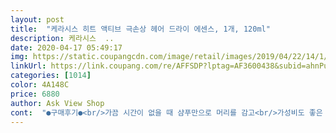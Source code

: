 ```yaml
---
layout: post 
title:  "케라시스 히트 액티브 극손상 헤어 드라이 에센스, 1개, 120ml" 
description: 케라시스  ..
date: 2020-04-17 05:49:17 
img: https://static.coupangcdn.com/image/retail/images/2019/04/22/14/1/7b27399f-2a17-4363-a0d8-b9f628368289.jpg 
linkUrl: https://link.coupang.com/re/AFFSDP?lptag=AF3600438&subid=ahnPublicAsk&pageKey=96727001&itemId=297650168&vendorItemId=4668981440&traceid=V0-113-eed8c07b482f6b64 
categories: [1014] 
color: 4A148C 
price: 6880 
author: Ask View Shop 
cont:  "●구매후기●<br/>가끔 시간이 없을 때 샴푸만으로 머리를 감고<br/>가성비도 좋은 제품이라고 생각합니다.<br/><br/>굵고 심한 곱슬 모질+잦은 헤어시술+ 매일매일 고데기 크리로 인해 머리결리 엄청 상했는데요 저는... <br/><br/>그리고 가장 중요한 머릿결 개선 여부도 확연히 눈에 띕니다.<br/><br/>그만큼 발림성도 좋고,<br/>극손상 모발 샴푸든 가는모발 샴푸든 비단결 샴푸든 좋다는거 다 써봐도 샴푸 트리트먼트 헤어 에센스 매일매일 쓰는데도 머리카락 엉킴음 1도 해결이 안되더라구요 쿠팡 여기저기 둘러보던차에 이 아이를 우연히 보게되써요 좋다는 후기를 봐도 별기대 하지않았죠 새벽배송으로 받아서 아침에 머리감고 바로 손에 적당량 덜어 머리카락 끝에 골고루 발라두고 손에 끈적임이 없더라구요 바르는데 머리카락이 더 촉촉해지는 느낌이랄까? 화장하고 드라이기로 머리를 말리는데 빗질도 잘되고 손으로 쓸어내리듯 말리는데 엉킴도 없고 이 아이쓰기전하고는 다른 느낌이 들더라구요  머리가 긴편이라 목뒤에서 잘 엉키는데 이 제품을 쓴뒤론 엉켜도 좀 더 잘 풀리는 느낌 조금은 효과를 보는것같아서 나름 만족합니다 매일아침 드라이기로 머릴 말려야되서 열손상이 많이 있을텐데  좀 덜 손상될것같기도하고 저는 개인취향이긴하나 만족합니다 재구매의사 있어용ㅎ<br/>두번째 구입했어요.<br/><br/>드라이 전에 이 에센스를 사용하면<br/>매일 사용해도 꽤 오래 사용 가능하기 때문에<br/>머리카락에서 딱 적당히 좋은 향기가 납니다.<br/> ㅎㅎ<br/>바르고 나서 드라이하면 향이 연해져서<br/>사진을 보시면 아시겠지만<br/>어디 한군데에 찌꺼기처럼 뭉치지도 않는 것 같습니다.<br/><br/>원래 저는 항상 샴푸하고 나서 트리트먼트를 사용하는데요,<br/>작년에 올브에서  첫 영접하고 벌써 세통째 입니다.<br/> 정말 박승철 이가자등 미용실 헤어오일에 앤간치 좋다고 입소문난 온갖 헤어오일과 에센스 비싼거 다 써봤는데 이만한게 없습니다.<br/>특히 손상모이면서 나는 드라이와 고데기 못잃어 하시는 분들은 이거 꼭쓰세요.<br/> 샴푸후 타올드라이<br/>적극 추천 드립니다!<br/>제 머리 자체가 펌이 안나오는 머리라그래서 3번 펌 해보고 안먹혀 포기 자라나는 잔머리들이 곱슬로 자라서 저는 1년에 한번 매직하러 묭실에 다녔어요 올해 나이 마흔... <br/>.<br/>직장에서 받는 스트레스들로인해 작년초부터 세치가 하나둘 셋넷 나더니 하반기 중반에  갑자기 확 세치밭이 되서 세치염색하고 두달뒤 뿌염하고 최근에 매직을 했는데 머리카락이 탔어요 제 머리카락이 가는데 염색몇번하고났더니 더 가늘어지고 자꾸 엉키고 엉킨게 염색전엔 풀렸는데 염색한뒤로 엉키면 완전히 엉켜서 풀리지도 않더라구요<br/>제형이 무척 묽어서 흘러내릴 정도입니다.<br/><br/>처음 사용할 땐 향기가 너무 진한 향수냄새같아서 놀랐는데<br/>트리트먼트 한 것처럼 머리가 차분하고 부드럽게 느껴집니다.<br/><br/>패키지를 보면 에센스 양이 적은 것처럼 보이지만<br/>하시고 이 제품을 손상+고대기할곳에 적당히 발리주세요 .<br/>이거하고 드라이한후 고데기하면  찰랑거림과 느껴지는 손상정도가 다릅니다.<br/> 고대기도 진짜 잘먹어요진짜 너무좋아... <br/> 두배 세배 비싸져도 전 이거살거같아요 모두들 이거 좋은거 알게되서 이 상품 롱런했으면좋겠어요<br/>가끔 시간이 없을 때 샴푸만으로 머리를 감고<br/>가성비도 좋은 제품이라고 생각합니다.<br/><br/>굵고 심한 곱슬 모질+잦은 헤어시술+ 매일매일 고데기 크리로 인해 머리결리 엄청 상했는데요 저는... <br/><br/>그리고 가장 중요한 머릿결 개선 여부도 확연히 눈에 띕니다.<br/><br/>그만큼 발림성도 좋고,<br/>극손상 모발 샴푸든 가는모발 샴푸든 비단결 샴푸든 좋다는거 다 써봐도 샴푸 트리트먼트 헤어 에센스 매일매일 쓰는데도 머리카락 엉킴음 1도 해결이 안되더라구요 쿠팡 여기저기 둘러보던차에 이 아이를 우연히 보게되써요 좋다는 후기를 봐도 별기대 하지않았죠 새벽배송으로 받아서 아침에 머리감고 바로 손에 적당량 덜어 머리카락 끝에 골고루 발라두고 손에 끈적임이 없더라구요 바르는데 머리카락이 더 촉촉해지는 느낌이랄까? 화장하고 드라이기로 머리를 말리는데 빗질도 잘되고 손으로 쓸어내리듯 말리는데 엉킴도 없고 이 아이쓰기전하고는 다른 느낌이 들더라구요  머리가 긴편이라 목뒤에서 잘 엉키는데 이 제품을 쓴뒤론 엉켜도 좀 더 잘 풀리는 느낌 조금은 효과를 보는것같아서 나름 만족합니다 매일아침 드라이기로 머릴 말려야되서 열손상이 많이 있을텐데  좀 덜 손상될것같기도하고 저는 개인취향이긴하나 만족합니다 재구매의사 있어용ㅎ<br/>두번째 구입했어요.<br/><br/>드라이 전에 이 에센스를 사용하면<br/>매일 사용해도 꽤 오래 사용 가능하기 때문에<br/>머리카락에서 딱 적당히 좋은 향기가 납니다.<br/> ㅎㅎ<br/>바르고 나서 드라이하면 향이 연해져서<br/>사진을 보시면 아시겠지만<br/>어디 한군데에 찌꺼기처럼 뭉치지도 않는 것 같습니다.<br/><br/>원래 저는 항상 샴푸하고 나서 트리트먼트를 사용하는데요,<br/>작년에 올브에서  첫 영접하고 벌써 세통째 입니다.<br/> 정말 박승철 이가자등 미용실 헤어오일에 앤간치 좋다고 입소문난 온갖 헤어오일과 에센스 비싼거 다 써봤는데 이만한게 없습니다.<br/>특히 손상모이면서 나는 드라이와 고데기 못잃어 하시는 분들은 이거 꼭쓰세요.<br/> 샴푸후 타올드라이<br/>적극 추천 드립니다!<br/>제 머리 자체가 펌이 안나오는 머리라그래서 3번 펌 해보고 안먹혀 포기 자라나는 잔머리들이 곱슬로 자라서 저는 1년에 한번 매직하러 묭실에 다녔어요 올해 나이 마흔... <br/>.<br/>직장에서 받는 스트레스들로인해 작년초부터 세치가 하나둘 셋넷 나더니 하반기 중반에  갑자기 확 세치밭이 되서 세치염색하고 두달뒤 뿌염하고 최근에 매직을 했는데 머리카락이 탔어요 제 머리카락이 가는데 염색몇번하고났더니 더 가늘어지고 자꾸 엉키고 엉킨게 염색전엔 풀렸는데 염색한뒤로 엉키면 완전히 엉켜서 풀리지도 않더라구요<br/>제형이 무척 묽어서 흘러내릴 정도입니다.<br/><br/>처음 사용할 땐 향기가 너무 진한 향수냄새같아서 놀랐는데<br/>트리트먼트 한 것처럼 머리가 차분하고 부드럽게 느껴집니다.<br/><br/>패키지를 보면 에센스 양이 적은 것처럼 보이지만<br/>하시고 이 제품을 손상+고대기할곳에 적당히 발리주세요 .<br/>이거하고 드라이한후 고데기하면  찰랑거림과 느껴지는 손상정도가 다릅니다.<br/> 고대기도 진짜 잘먹어요진짜 너무좋아... <br/> 두배 세배 비싸져도 전 이거살거같아요 모두들 이거 좋은거 알게되서 이 상품 롱런했으면좋겠어요<br/>" 
---
```

